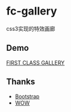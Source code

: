 # fc-gallery
css3实现的特效画廊
## Demo
[FIRST CLASS GALLERY](http://sebastianlan.github.io/fc-gallery)
## Thanks
- [Bootstrap](https://github.com/twbs/bootstrap)
- [WOW](https://github.com/matthieua/WOW)
